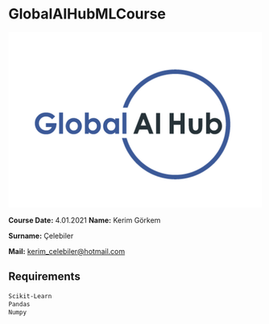 # GlobalAIHubMLCourse
![](img/logo.png)

**Course Date:** 4.01.2021 **Name:** Kerim Görkem

**Surname:** Çelebiler

**Mail:** kerim_celebiler@hotmail.com

## Requirements
```
Scikit-Learn
Pandas
Numpy
```
